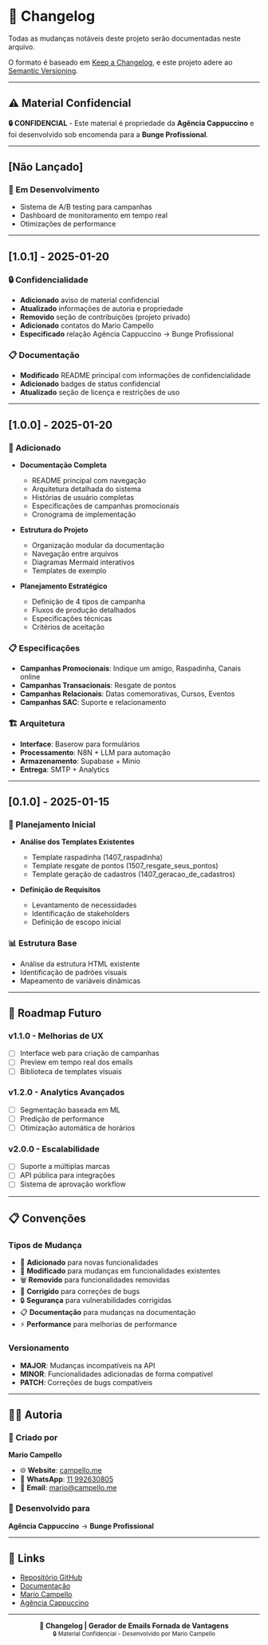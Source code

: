 # 📝 Changelog

Todas as mudanças notáveis deste projeto serão documentadas neste arquivo.

O formato é baseado em [Keep a Changelog](https://keepachangelog.com/pt-BR/1.0.0/),
e este projeto adere ao [Semantic Versioning](https://semver.org/lang/pt-BR/).

---

## ⚠️ Material Confidencial

**🔒 CONFIDENCIAL** - Este material é propriedade da **Agência Cappuccino** e foi desenvolvido sob encomenda para a **Bunge Profissional**.

---

## [Não Lançado]

### 🔄 Em Desenvolvimento
- Sistema de A/B testing para campanhas
- Dashboard de monitoramento em tempo real
- Otimizações de performance

---

## [1.0.1] - 2025-01-20

### 🔒 Confidencialidade
- **Adicionado** aviso de material confidencial
- **Atualizado** informações de autoria e propriedade
- **Removido** seção de contribuições (projeto privado)
- **Adicionado** contatos do Mario Campello
- **Especificado** relação Agência Cappuccino → Bunge Profissional

### 📋 Documentação
- **Modificado** README principal com informações de confidencialidade
- **Adicionado** badges de status confidencial
- **Atualizado** seção de licença e restrições de uso

---

## [1.0.0] - 2025-01-20

### 🎉 Adicionado
- **Documentação Completa**
  - README principal com navegação
  - Arquitetura detalhada do sistema
  - Histórias de usuário completas
  - Especificações de campanhas promocionais
  - Cronograma de implementação

- **Estrutura do Projeto**
  - Organização modular da documentação
  - Navegação entre arquivos
  - Diagramas Mermaid interativos
  - Templates de exemplo

- **Planejamento Estratégico**
  - Definição de 4 tipos de campanha
  - Fluxos de produção detalhados
  - Especificações técnicas
  - Critérios de aceitação

### 📋 Especificações
- **Campanhas Promocionais**: Indique um amigo, Raspadinha, Canais online
- **Campanhas Transacionais**: Resgate de pontos
- **Campanhas Relacionais**: Datas comemorativas, Cursos, Eventos
- **Campanhas SAC**: Suporte e relacionamento

### 🏗️ Arquitetura
- **Interface**: Baserow para formulários
- **Processamento**: N8N + LLM para automação
- **Armazenamento**: Supabase + Minio
- **Entrega**: SMTP + Analytics

---

## [0.1.0] - 2025-01-15

### 🔬 Planejamento Inicial
- **Análise dos Templates Existentes**
  - Template raspadinha (1407_raspadinha)
  - Template resgate de pontos (1507_resgate_seus_pontos)
  - Template geração de cadastros (1407_geracao_de_cadastros)

- **Definição de Requisitos**
  - Levantamento de necessidades
  - Identificação de stakeholders
  - Definição de escopo inicial

### 📊 Estrutura Base
- Análise da estrutura HTML existente
- Identificação de padrões visuais
- Mapeamento de variáveis dinâmicas

---

## 🔮 Roadmap Futuro

### v1.1.0 - Melhorias de UX
- [ ] Interface web para criação de campanhas
- [ ] Preview em tempo real dos emails
- [ ] Biblioteca de templates visuais

### v1.2.0 - Analytics Avançados
- [ ] Segmentação baseada em ML
- [ ] Predição de performance
- [ ] Otimização automática de horários

### v2.0.0 - Escalabilidade
- [ ] Suporte a múltiplas marcas
- [ ] API pública para integrações
- [ ] Sistema de aprovação workflow

---

## 📋 Convenções

### Tipos de Mudança
- 🎉 **Adicionado** para novas funcionalidades
- 🔄 **Modificado** para mudanças em funcionalidades existentes
- 🗑️ **Removido** para funcionalidades removidas
- 🐛 **Corrigido** para correções de bugs
- 🔒 **Segurança** para vulnerabilidades corrigidas
- 📋 **Documentação** para mudanças na documentação
- ⚡ **Performance** para melhorias de performance

### Versionamento
- **MAJOR**: Mudanças incompatíveis na API
- **MINOR**: Funcionalidades adicionadas de forma compatível
- **PATCH**: Correções de bugs compatíveis

---

## 👨‍💻 Autoria

### 🎨 Criado por
**Mario Campello**
- 🌐 **Website**: [campello.me](https://campello.me)
- 📱 **WhatsApp**: [11 992630805](https://wa.me/5511992630805)
- 📧 **Email**: [mario@campello.me](mailto:mario@campello.me)

### 🏢 Desenvolvido para
**Agência Cappuccino** → **Bunge Profissional**

---

## 🔗 Links

- [Repositório GitHub](https://github.com/mcampello/capp-bunge-emails)
- [Documentação](docs/README.md)
- [Mario Campello](https://campello.me)
- [Agência Cappuccino](https://agenciacappuccino.com.br)

---

<div align="center">
  <strong>📝 Changelog | Gerador de Emails Fornada de Vantagens</strong><br/>
  <small>🔒 Material Confidencial - Desenvolvido por Mario Campello</small>
</div> 